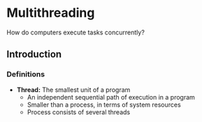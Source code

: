 # Multithreading

How do computers execute tasks concurrently?

## Introduction
### Definitions
* **Thread:** The smallest unit of a program
	* An independent sequential path of execution in a program
	* Smaller than a process, in terms of system resources
	* Process consists of several threads